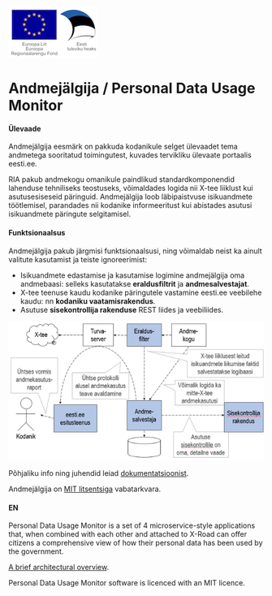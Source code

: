 ![EL Regionaalarengu Fond](doc/img/EL_Regionaalarengu_Fond_horisontaalne.jpg)

Andmejälgija / Personal Data Usage Monitor
=====================

#### Ülevaade

Andmejälgija eesmärk on pakkuda kodanikule selget ülevaadet tema andmetega sooritatud toimingutest, kuvades tervikliku ülevaate portaalis eesti.ee. 

RIA pakub andmekogu omanikule paindlikud standardkomponendid lahenduse tehniliseks teostuseks, võimaldades logida nii X-tee liiklust kui asutusesiseseid päringuid. Andmejälgija loob läbipaistvuse isikuandmete töötlemisel, parandades nii kodanike informeeritust kui abistades asutusi isikuandmete päringute selgitamisel.

#### Funktsionaalsus

Andmejälgija pakub järgmisi funktsionaalsusi, ning võimaldab neist ka ainult valitute kasutamist ja teiste ignoreerimist:

* Isikuandmete edastamise ja kasutamise logimine andmejälgija oma andmebaasi: selleks kasutatakse **eraldusfiltrit** ja **andmesalvestajat**.
* X-tee teenuse kaudu kodanike päringutele vastamine eesti.ee veebilehe kaudu: nn **kodaniku vaatamisrakendus**.
* Asutuse **sisekontrollija rakenduse** REST liides ja veebiliides.

![AJ_3](doc/img/AJ_3.png)

Põhjaliku info ning juhendid leiad [dokumentatsioonist](doc/README.md).

Andmejälgija on [MIT litsentsiga](LICENSE.txt) vabatarkvara.

#### EN

Personal Data Usage Monitor is a set of 4 microservice-style applications that, when combined with each other and attached to X-Road can offer citizens a comprehensive view of how their personal data has been used by the government.

[A brief architectural overview](https://github.com/e-gov/AJ/blob/master/preliminary/Overview.md).

Personal Data Usage Monitor software is licenced with an MIT licence.
